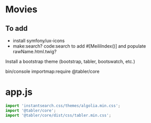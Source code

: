 # Movies

## To add 

* install symfony/ux-icons
* make:search?  code:search to add #[MeiliIndex()] and populate rawName.html.twig?


Install a bootstrap theme (bootstrap, tabler, bootswatch, etc.)

bin/console importmap:require @tabler/core

# app.js

```js
import 'instantsearch.css/themes/algolia.min.css';
import '@tabler/core';
import '@tabler/core/dist/css/tabler.min.css';

```

